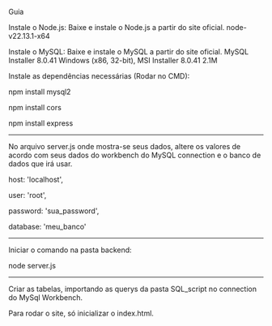 Guia

Instale o Node.js: Baixe e instale o Node.js a partir do site oficial. node-v22.13.1-x64

Instale o MySQL: Baixe e instale o MySQL a partir do site oficial. MySQL Installer 8.0.41 Windows (x86, 32-bit), MSI Installer 8.0.41 2.1M

Instale as dependências necessárias (Rodar no CMD): 

npm install mysql2

npm install cors

npm install express

---------------------------------------------------------------------------------------------------------------------------------------------------------

No arquivo server.js onde mostra-se seus dados, altere os valores de acordo com seus dados do workbench do MySQL connection e o banco de dados que irá usar.

  host: 'localhost',

  user: 'root',

  password: 'sua_password', 

  database: 'meu_banco'

---------------------------------------------------------------------------------------------------------------------------------------------------------

Iniciar o comando na pasta backend:

node server.js

---------------------------------------------------------------------------------------------------------------------------------------------------------

Criar as tabelas, importando as querys da pasta SQL_script no connection do MySql Workbench.


Para rodar o site, só inicializar o index.html.
